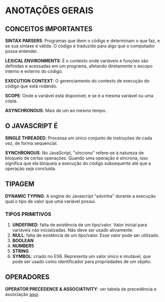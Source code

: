 # ANOTAÇÕES GERAIS

## CONCEITOS IMPORTANTES

**SINTAX PARSERS**: Programas que lêem o código e determinam o que faz, e se sua sintaxe é válida. O código é traduzido para algo que o computador possa entender.

**LEXICAL ENVIRONMENTS**: É o contexto onde variáveis e funções são definidas e acessadas em um programa, afetando diretamente o escopo interno e externo do código.

**EXECUTION CONTEXT**: O gerenciamento do contexto de execução do código que está rodando.

**SCOPE**: Onde a variável está disponível, e se é a mesma variável ou uma cópia.

**ASYNCHRONOUS**: Mais de um ao mesmo tempo.

## O JAVASCRIPT É

**SINGLE THREADED**: Processa um único conjunto de instruções de cada vez, de forma sequencial.

**SYNCHRONOUS**: No JavaScript, "síncrono" refere-se à natureza de bloqueio de certas operações. Quando uma operação é síncrona, isso significa que ela bloqueia a execução do código subsequente até que a operação seja concluída.

## TIPAGEM

**DYNAMIC TYPING**: A engine do Javascript "advinha" durante a execução qual o tipo de valor que uma variável possui.

### TIPOS PRIMITIVOS

1. **UNDEFINED**: falta de existência de um tipo/valor. Valor inicial para variáveis não inicializadas. Não deve ser usado ativamente.
2. **NULL**: falta de existência de um tipo/valor. Esse valor pode ser utilizado.
3. **BOOLEAN**
4. **NUMBER5**
5. **STRING**
6. **SYMBOL**: criado no ES6. Representa um valor único e imutável, que pode ser usado como identificador para propriedades de um objeto.

## OPERADORES

**OPERATOR PRECEDENCE & ASSOCIATIVITY**: ver tabela de precedência e associação [aqui](https://developer.mozilla.org/en-US/docs/Web/JavaScript/Reference/Operators/Operator_precedence).

